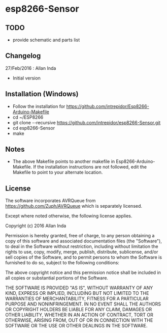 # esp8266-Sensor

## TODO
- provide schematic and parts list

## Changelog
27/Feb/2016 : Allan Inda
- Initial version

## Installation (Windows)
- Follow the installation for https://github.com/intrepidor/Esp8266-Arduino-Makefile
- cd ~/ESP8266
- git clone --recursive https://github.com/intrepidor/esp8266-Sensor.git
- cd esp8266-Sensor
- make

## Notes
- The above Makefile points to another makefile in Esp8266-Arduino-Makefile. If the installation instructions are not followed, edit the Makefile to point to your alternate location.

## License
The software incorporates AVRQueue from https://github.com/Zuph/AVRQueue which is separately licensed.

Except where noted otherwise, the following license applies.

Copyright (c) 2016 Allan Inda

Permission is hereby granted, free of charge, to any person obtaining a copy of this software and associated documentation files (the "Software"), to deal in the Software without restriction, including without limitation the rights to use, copy, modify, merge, publish, distribute, sublicense, and/or sell copies of the Software, and to permit persons to whom the Software is furnished to do so, subject to the following conditions:

The above copyright notice and this permission notice shall be included in all copies or substantial portions of the Software.

THE SOFTWARE IS PROVIDED "AS IS", WITHOUT WARRANTY OF ANY KIND, EXPRESS OR IMPLIED, INCLUDING BUT NOT LIMITED TO THE WARRANTIES OF MERCHANTABILITY, FITNESS FOR A PARTICULAR PURPOSE AND NONINFRINGEMENT. IN NO EVENT SHALL THE AUTHORS OR COPYRIGHT HOLDERS BE LIABLE FOR ANY CLAIM, DAMAGES OR OTHER LIABILITY, WHETHER IN AN ACTION OF CONTRACT, TORT OR OTHERWISE, ARISING FROM, OUT OF OR IN CONNECTION WITH THE SOFTWARE OR THE USE OR OTHER DEALINGS IN THE SOFTWARE.

